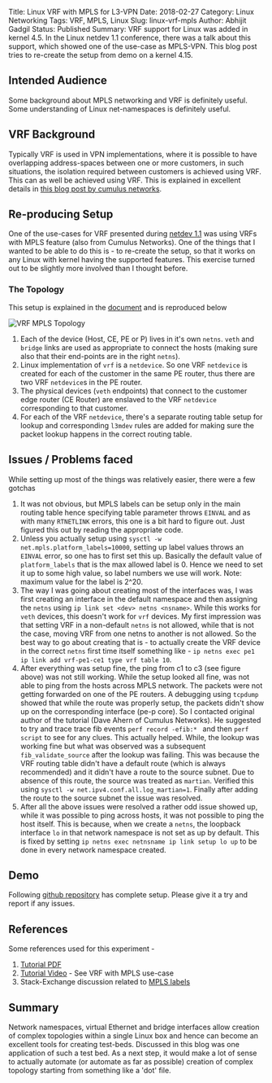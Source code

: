 Title: Linux VRF with MPLS for L3-VPN
Date: 2018-02-27
Category: Linux Networking
Tags: VRF, MPLS, Linux
Slug: linux-vrf-mpls
Author: Abhijit Gadgil
Status: Published
Summary: VRF support for Linux was added in kernel 4.5. In the Linux netdev 1.1 conference, there was a talk about this support, which showed one of the use-case as MPLS-VPN. This blog post tries to re-create the setup from demo on a kernel 4.15.

## Intended Audience

Some background about MPLS networking and VRF is definitely useful. Some understanding of Linux net-namespaces is definitely useful.

## VRF Background

Typically VRF is used in VPN implementations, where it is possible to have overlapping address-spaces between one or more customers, in such situations, the isolation required between customers is achieved using VRF. This can as well be achieved using VRF. This is explained in excellent details in [this blog post by cumulus networks](https://cumulusnetworks.com/blog/vrf-for-linux/).

## Re-producing Setup

One of the use-cases for VRF presented during [netdev 1.1]() was using VRFs with MPLS feature (also from Cumulus Networks). One of the things that I wanted to be able to do this is - to re-create the setup, so that it works on any Linux with kernel having the supported features. This exercise turned out to be slightly more involved than I thought before.

### The Topology

This setup is explained in the [document](https://www.netdevconf.org/1.1/proceedings/slides/ahern-vrf-tutorial.pdf) and is reproduced below

![VRF MPLS Topology](/images/vrf-mpls-topology.png "Topology")


1. Each of the device (Host, CE, PE or P) lives in it's own `netns`. `veth` and `bridge` links are used as appropriate to connect the hosts (making sure also that their end-points are in the right `netns`).
2. Linux implementation of `vrf` is a `netdevice`. So one VRF `netdevice` is created for each of the customer in the same PE router, thus there are two VRF `netdevice`s in the PE router.
3. The physical devices (`veth` endpoints) that connect to the customer edge router (CE Router) are enslaved to the VRF `netdevice` corresponding to that customer.
4. For each of the VRF `netdevice`, there's a separate routing table setup for lookup and corresponding `l3mdev` rules are added for making sure the packet lookup happens in the correct routing table.

## Issues / Problems faced

While setting up most of the things was relatively easier, there were a few gotchas

1. It was not obvious, but MPLS labels can be setup only in the main routing table hence specifying table parameter throws `EINVAL` and as with many `RTNETLINK` errors, this one is a bit hard to figure out. Just figured this out by reading the appropriate code.
2. Unless you actually setup using `sysctl -w net.mpls.platform_labels=10000`, setting up label values throws an `EINVAL` error, so one has to first set this up. Basically the default value of `platform_labels` that is the max allowed label is 0. Hence we need to set it up to some high value, so label numbers we use will work. Note: maximum value for the label is 2^20.
3. The way I was going about creating most of the interfaces was, I was first creating an interface in the default namespace and then assigning the `netns` using `ip link set <dev> netns <nsname>`. While this works for `veth` devices, this doesn't work for `vrf` devices. My first impression was that setting VRF in a non-default `netns` is not allowed, while that is not the case, moving VRF from one netns to another is not allowed. So the best way to go about creating that is - to actually create the VRF device in the correct `netns` first time itself something like - `ip netns exec pe1 ip link add vrf-pe1-ce1 type vrf table 10`.
4. After everything was setup fine, the ping from c1 to c3 (see figure above) was not still working. While the setup looked all fine, was not able to ping from the hosts across MPLS network. The packets were not getting forwarded on one of the PE routers. A debugging using `tcpdump` showed that while the route was properly setup, the packets didn't show up on the corresponding interface (pe-p core). So I contacted original author of the tutorial (Dave Ahern of Cumulus Networks). He suggested to try and trace trace fib events `perf record -efib:* ` and then `perf script` to see for any clues. This actually helped. While, the lookup was working fine but what was observed was a subsequent `fib_validate_source` after the lookup was failing. This was because the VRF routing table didn't have a default route (which is always recommended) and it didn't have a route to the source subnet. Due to absence of this route, the source was treated as `martian`. Verified this using `sysctl -w net.ipv4.conf.all.log_martian=1`. Finally after adding the route to the source subnet the issue was resolved.
5. After all the above issues were resolved a rather odd issue showed up, while it was possible to ping across hosts, it was not possible to ping the host itself. This is because, when we create a `netns`, the loopback interface `lo` in that network namespace is not set as up by default. This is fixed by setting `ip netns exec netnsname ip link setup lo up` to be done in every network namespace created.

## Demo

Following [github repository](https://github.com/gabhijit/networking-experiments) has complete setup. Please give it a try and report if any issues.

## References

Some references used for this experiment -

1. [Tutorial PDF](https://www.netdevconf.org/1.1/proceedings/slides/ahern-vrf-tutorial.pdf)
2. [Tutorial Video](https://www.youtube.com/watch?v=zxPFFdRN_x4) - See VRF with MPLS use-case
3. Stack-Exchange discussion related to [MPLS labels](https://unix.stackexchange.com/questions/401719/rtnetlink-answers-invalid-argument-mpls-on-mininet)

## Summary

Network namespaces, virtual Ethernet and bridge interfaces allow creation of complex topologies within a single Linux box and hence can become an excellent tools for creating test-beds. Discussed in this blog was one application of such a test bed. As a next step, it would make a lot of sense to actually automate (or automate as far as possible) creation of complex topology starting from something like a 'dot' file.

